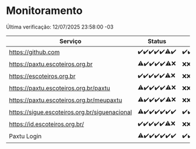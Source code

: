 # Monitoramento

Última verificação: 12/07/2025 23:58:00 -03

|Serviço|Status|Últimas 24h|
|---|---|---|
|https://github.com|<span title="2025-07-06: OK=23">✔️</span><span title="2025-07-07: OK=23">✔️</span><span title="2025-07-08: OK=23">✔️</span><span title="2025-07-09: OK=23">✔️</span><span title="2025-07-10: OK=23">✔️</span><span title="2025-07-11: OK=22, Falhas=1">⚠️</span><span title="2025-07-12: OK=2">✔️</span>|<span title="12/07/2025 00:48:00 -03 : 200">✔️</span><span title="12/07/2025 01:22:00 -03 : 200">✔️</span><span title="12/07/2025 02:11:00 -03 : 200">✔️</span><span title="12/07/2025 03:13:00 -03 : 200">✔️</span><span title="12/07/2025 04:09:00 -03 : 200">✔️</span><span title="12/07/2025 05:12:00 -03 : 200">✔️</span><span title="12/07/2025 06:09:00 -03 : 200">✔️</span><span title="12/07/2025 07:09:00 -03 : 200">✔️</span><span title="12/07/2025 08:07:00 -03 : 200">✔️</span><span title="12/07/2025 09:16:00 -03 : 200">✔️</span><span title="12/07/2025 10:20:00 -03 : 200">✔️</span><span title="12/07/2025 11:08:00 -03 : 200">✔️</span><span title="12/07/2025 12:08:00 -03 : 200">✔️</span><span title="12/07/2025 13:10:00 -03 : 200">✔️</span><span title="12/07/2025 14:07:00 -03 : 200">✔️</span><span title="12/07/2025 15:12:00 -03 : 200">✔️</span><span title="12/07/2025 16:07:00 -03 : 200">✔️</span><span title="12/07/2025 17:09:00 -03 : 200">✔️</span><span title="12/07/2025 18:08:00 -03 : 200">✔️</span><span title="12/07/2025 19:09:00 -03 : 200">✔️</span><span title="12/07/2025 20:10:00 -03 : 200">✔️</span><span title="12/07/2025 21:56:00 -03 : 200">✔️</span><span title="12/07/2025 23:58:00 -03 : 200">✔️</span>|
|https://paxtu.escoteiros.org.br|<span title="2025-07-06: OK=22, Falhas=1">⚠️</span><span title="2025-07-07: OK=23">✔️</span><span title="2025-07-08: OK=23">✔️</span><span title="2025-07-09: OK=23">✔️</span><span title="2025-07-10: OK=23">✔️</span><span title="2025-07-11: OK=17, Falhas=6">⚠️</span><span title="2025-07-12: Falhas=2">❌</span>|<span title="12/07/2025 00:48:00 -03 : 403">❌</span><span title="12/07/2025 01:22:00 -03 : 403">❌</span><span title="12/07/2025 02:11:00 -03 : 403">❌</span><span title="12/07/2025 03:13:00 -03 : 403">❌</span><span title="12/07/2025 04:09:00 -03 : 403">❌</span><span title="12/07/2025 05:12:00 -03 : 403">❌</span><span title="12/07/2025 06:09:00 -03 : 403">❌</span><span title="12/07/2025 07:09:00 -03 : 403">❌</span><span title="12/07/2025 08:07:00 -03 : 403">❌</span><span title="12/07/2025 09:16:00 -03 : 403">❌</span><span title="12/07/2025 10:20:00 -03 : 403">❌</span><span title="12/07/2025 11:08:00 -03 : 403">❌</span><span title="12/07/2025 12:08:00 -03 : 403">❌</span><span title="12/07/2025 13:10:00 -03 : 403">❌</span><span title="12/07/2025 14:07:00 -03 : 403">❌</span><span title="12/07/2025 15:12:00 -03 : 403">❌</span><span title="12/07/2025 16:07:00 -03 : 403">❌</span><span title="12/07/2025 17:09:00 -03 : 403">❌</span><span title="12/07/2025 18:08:00 -03 : 403">❌</span><span title="12/07/2025 19:09:00 -03 : 403">❌</span><span title="12/07/2025 20:10:00 -03 : 403">❌</span><span title="12/07/2025 21:56:00 -03 : 403">❌</span><span title="12/07/2025 23:58:00 -03 : 403">❌</span>|
|https://escoteiros.org.br|<span title="2025-07-06: OK=23">✔️</span><span title="2025-07-07: OK=23">✔️</span><span title="2025-07-08: OK=23">✔️</span><span title="2025-07-09: OK=23">✔️</span><span title="2025-07-10: OK=23">✔️</span><span title="2025-07-11: OK=16, Falhas=7">⚠️</span><span title="2025-07-12: Falhas=2">❌</span>|<span title="12/07/2025 00:48:00 -03 : 403">❌</span><span title="12/07/2025 01:22:00 -03 : 403">❌</span><span title="12/07/2025 02:11:00 -03 : 403">❌</span><span title="12/07/2025 03:13:00 -03 : 403">❌</span><span title="12/07/2025 04:09:00 -03 : 403">❌</span><span title="12/07/2025 05:12:00 -03 : 403">❌</span><span title="12/07/2025 06:09:00 -03 : 403">❌</span><span title="12/07/2025 07:09:00 -03 : 403">❌</span><span title="12/07/2025 08:07:00 -03 : 403">❌</span><span title="12/07/2025 09:16:00 -03 : 403">❌</span><span title="12/07/2025 10:20:00 -03 : 403">❌</span><span title="12/07/2025 11:08:00 -03 : 403">❌</span><span title="12/07/2025 12:08:00 -03 : 403">❌</span><span title="12/07/2025 13:10:00 -03 : 403">❌</span><span title="12/07/2025 14:07:00 -03 : 403">❌</span><span title="12/07/2025 15:12:00 -03 : 403">❌</span><span title="12/07/2025 16:07:00 -03 : 403">❌</span><span title="12/07/2025 17:09:00 -03 : 403">❌</span><span title="12/07/2025 18:08:00 -03 : 403">❌</span><span title="12/07/2025 19:09:00 -03 : 403">❌</span><span title="12/07/2025 20:10:00 -03 : 403">❌</span><span title="12/07/2025 21:56:00 -03 : 403">❌</span><span title="12/07/2025 23:58:00 -03 : 403">❌</span>|
|https://paxtu.escoteiros.org.br/paxtu|<span title="2025-07-06: OK=22, Falhas=1">⚠️</span><span title="2025-07-07: OK=23">✔️</span><span title="2025-07-08: OK=23">✔️</span><span title="2025-07-09: OK=23">✔️</span><span title="2025-07-10: OK=23">✔️</span><span title="2025-07-11: OK=17, Falhas=6">⚠️</span><span title="2025-07-12: Falhas=2">❌</span>|<span title="12/07/2025 00:48:00 -03 : 403">❌</span><span title="12/07/2025 01:22:00 -03 : 403">❌</span><span title="12/07/2025 02:11:00 -03 : 403">❌</span><span title="12/07/2025 03:13:00 -03 : 403">❌</span><span title="12/07/2025 04:09:00 -03 : 403">❌</span><span title="12/07/2025 05:12:00 -03 : 403">❌</span><span title="12/07/2025 06:09:00 -03 : 403">❌</span><span title="12/07/2025 07:09:00 -03 : 403">❌</span><span title="12/07/2025 08:07:00 -03 : 403">❌</span><span title="12/07/2025 09:16:00 -03 : 403">❌</span><span title="12/07/2025 10:20:00 -03 : 403">❌</span><span title="12/07/2025 11:08:00 -03 : 403">❌</span><span title="12/07/2025 12:08:00 -03 : 403">❌</span><span title="12/07/2025 13:10:00 -03 : 403">❌</span><span title="12/07/2025 14:07:00 -03 : 403">❌</span><span title="12/07/2025 15:12:00 -03 : 403">❌</span><span title="12/07/2025 16:07:00 -03 : 403">❌</span><span title="12/07/2025 17:09:00 -03 : 403">❌</span><span title="12/07/2025 18:08:00 -03 : 403">❌</span><span title="12/07/2025 19:09:00 -03 : 403">❌</span><span title="12/07/2025 20:10:00 -03 : 403">❌</span><span title="12/07/2025 21:56:00 -03 : 403">❌</span><span title="12/07/2025 23:58:00 -03 : 403">❌</span>|
|https://paxtu.escoteiros.org.br/meupaxtu|<span title="2025-07-06: OK=22, Falhas=1">⚠️</span><span title="2025-07-07: OK=23">✔️</span><span title="2025-07-08: OK=23">✔️</span><span title="2025-07-09: OK=23">✔️</span><span title="2025-07-10: OK=23">✔️</span><span title="2025-07-11: OK=17, Falhas=6">⚠️</span><span title="2025-07-12: Falhas=2">❌</span>|<span title="12/07/2025 00:48:00 -03 : 403">❌</span><span title="12/07/2025 01:22:00 -03 : 403">❌</span><span title="12/07/2025 02:11:00 -03 : 403">❌</span><span title="12/07/2025 03:13:00 -03 : 403">❌</span><span title="12/07/2025 04:09:00 -03 : 403">❌</span><span title="12/07/2025 05:12:00 -03 : 403">❌</span><span title="12/07/2025 06:09:00 -03 : 403">❌</span><span title="12/07/2025 07:09:00 -03 : 403">❌</span><span title="12/07/2025 08:07:00 -03 : 403">❌</span><span title="12/07/2025 09:16:00 -03 : 403">❌</span><span title="12/07/2025 10:20:00 -03 : 403">❌</span><span title="12/07/2025 11:08:00 -03 : 403">❌</span><span title="12/07/2025 12:08:00 -03 : 403">❌</span><span title="12/07/2025 13:10:00 -03 : 403">❌</span><span title="12/07/2025 14:07:00 -03 : 403">❌</span><span title="12/07/2025 15:12:00 -03 : 403">❌</span><span title="12/07/2025 16:07:00 -03 : 403">❌</span><span title="12/07/2025 17:09:00 -03 : 403">❌</span><span title="12/07/2025 18:08:00 -03 : 403">❌</span><span title="12/07/2025 19:09:00 -03 : 403">❌</span><span title="12/07/2025 20:10:00 -03 : 403">❌</span><span title="12/07/2025 21:56:00 -03 : 403">❌</span><span title="12/07/2025 23:58:00 -03 : 403">❌</span>|
|https://sigue.escoteiros.org.br/siguenacional|<span title="2025-07-06: OK=22, Falhas=1">⚠️</span><span title="2025-07-07: OK=23">✔️</span><span title="2025-07-08: OK=23">✔️</span><span title="2025-07-09: OK=23">✔️</span><span title="2025-07-10: OK=23">✔️</span><span title="2025-07-11: OK=23">✔️</span><span title="2025-07-12: OK=2">✔️</span>|<span title="12/07/2025 00:48:00 -03 : 200">✔️</span><span title="12/07/2025 01:22:00 -03 : 200">✔️</span><span title="12/07/2025 02:11:00 -03 : 200">✔️</span><span title="12/07/2025 03:13:00 -03 : 200">✔️</span><span title="12/07/2025 04:09:00 -03 : 200">✔️</span><span title="12/07/2025 05:12:00 -03 : 200">✔️</span><span title="12/07/2025 06:09:00 -03 : 200">✔️</span><span title="12/07/2025 07:09:00 -03 : 200">✔️</span><span title="12/07/2025 08:07:00 -03 : 200">✔️</span><span title="12/07/2025 09:16:00 -03 : 200">✔️</span><span title="12/07/2025 10:20:00 -03 : 200">✔️</span><span title="12/07/2025 11:08:00 -03 : 200">✔️</span><span title="12/07/2025 12:08:00 -03 : 200">✔️</span><span title="12/07/2025 13:10:00 -03 : 200">✔️</span><span title="12/07/2025 14:07:00 -03 : 200">✔️</span><span title="12/07/2025 15:12:00 -03 : 200">✔️</span><span title="12/07/2025 16:07:00 -03 : 200">✔️</span><span title="12/07/2025 17:09:00 -03 : 200">✔️</span><span title="12/07/2025 18:08:00 -03 : 200">✔️</span><span title="12/07/2025 19:09:00 -03 : 200">✔️</span><span title="12/07/2025 20:10:00 -03 : 200">✔️</span><span title="12/07/2025 21:56:00 -03 : 200">✔️</span><span title="12/07/2025 23:58:00 -03 : 200">✔️</span>|
|https://id.escoteiros.org.br/|<span title="2025-07-06: OK=23">✔️</span><span title="2025-07-07: OK=23">✔️</span><span title="2025-07-08: OK=23">✔️</span><span title="2025-07-09: OK=23">✔️</span><span title="2025-07-10: OK=23">✔️</span><span title="2025-07-11: OK=16, Falhas=7">⚠️</span><span title="2025-07-12: Falhas=2">❌</span>|<span title="12/07/2025 00:48:00 -03 : 403">❌</span><span title="12/07/2025 01:22:00 -03 : 403">❌</span><span title="12/07/2025 02:11:00 -03 : 403">❌</span><span title="12/07/2025 03:13:00 -03 : 403">❌</span><span title="12/07/2025 04:09:00 -03 : 403">❌</span><span title="12/07/2025 05:12:00 -03 : 403">❌</span><span title="12/07/2025 06:09:00 -03 : 403">❌</span><span title="12/07/2025 07:09:00 -03 : 403">❌</span><span title="12/07/2025 08:07:00 -03 : 403">❌</span><span title="12/07/2025 09:16:00 -03 : 403">❌</span><span title="12/07/2025 10:20:00 -03 : 403">❌</span><span title="12/07/2025 11:08:00 -03 : 403">❌</span><span title="12/07/2025 12:08:00 -03 : 403">❌</span><span title="12/07/2025 13:10:00 -03 : 403">❌</span><span title="12/07/2025 14:07:00 -03 : 403">❌</span><span title="12/07/2025 15:12:00 -03 : 403">❌</span><span title="12/07/2025 16:07:00 -03 : 403">❌</span><span title="12/07/2025 17:09:00 -03 : 403">❌</span><span title="12/07/2025 18:08:00 -03 : 403">❌</span><span title="12/07/2025 19:09:00 -03 : 403">❌</span><span title="12/07/2025 20:10:00 -03 : 403">❌</span><span title="12/07/2025 21:56:00 -03 : 403">❌</span><span title="12/07/2025 23:58:00 -03 : 403">❌</span>|
|Paxtu Login|<span title="2025-07-06: OK=22, Falhas=1">⚠️</span><span title="2025-07-07: OK=23">✔️</span><span title="2025-07-08: OK=23">✔️</span><span title="2025-07-09: OK=23">✔️</span><span title="2025-07-10: OK=23">✔️</span><span title="2025-07-11: OK=23">✔️</span><span title="2025-07-12: OK=2">✔️</span>|<span title="12/07/2025 00:48:00 -03 : 200">✔️</span><span title="12/07/2025 01:22:00 -03 : 200">✔️</span><span title="12/07/2025 02:11:00 -03 : 200">✔️</span><span title="12/07/2025 03:13:00 -03 : 200">✔️</span><span title="12/07/2025 04:09:00 -03 : 200">✔️</span><span title="12/07/2025 05:12:00 -03 : 200">✔️</span><span title="12/07/2025 06:09:00 -03 : 200">✔️</span><span title="12/07/2025 07:09:00 -03 : 200">✔️</span><span title="12/07/2025 08:07:00 -03 : 200">✔️</span><span title="12/07/2025 09:16:00 -03 : 200">✔️</span><span title="12/07/2025 10:20:00 -03 : 200">✔️</span><span title="12/07/2025 11:08:00 -03 : 200">✔️</span><span title="12/07/2025 12:08:00 -03 : 200">✔️</span><span title="12/07/2025 13:10:00 -03 : 200">✔️</span><span title="12/07/2025 14:07:00 -03 : 200">✔️</span><span title="12/07/2025 15:12:00 -03 : 200">✔️</span><span title="12/07/2025 16:07:00 -03 : 200">✔️</span><span title="12/07/2025 17:09:00 -03 : 200">✔️</span><span title="12/07/2025 18:08:00 -03 : 200">✔️</span><span title="12/07/2025 19:09:00 -03 : 200">✔️</span><span title="12/07/2025 20:10:00 -03 : 200">✔️</span><span title="12/07/2025 21:56:00 -03 : 200">✔️</span><span title="12/07/2025 23:58:00 -03 : 200">✔️</span>|
